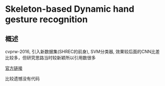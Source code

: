 # Skeleton-based Dynamic hand gesture recognition

## 概述

cvprw-2016, 引入新数据集(SHREC的前身), SVM分类器, 效果较后面的CNN比差比较多，但研究思路当时较新颖所以引用数很多

[官方链接](https://www.cv-foundation.org/openaccess/content_cvpr_2016_workshops/w21/html/De_Smedt_Skeleton-Based_Dynamic_Hand_CVPR_2016_paper.html)

比较遗憾没有代码